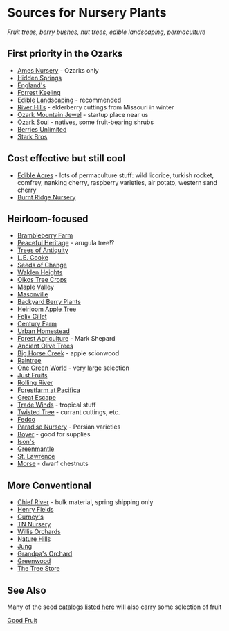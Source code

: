 # Sources for Nursery Plants

*Fruit trees, berry bushes, nut trees, edible landscaping, permaculture*

## First priority in the Ozarks

- [Ames Nursery](http://www.amesorchardandnursery.com/) - Ozarks only  
- [Hidden Springs](http://www.hiddenspringsnursery.com/)   
- [England's](http://www.nuttrees.net/)     
- [Forrest Keeling](https://www.fknursery.com/)   
- [Edible Landscaping](https://ediblelandscaping.com/) - recommended    
- [River Hills](https://www.riverhillsharvest.com/) - elderberry cuttings from Missouri in winter
- [Ozark Mountain Jewel](https://ozarkmountainjewel.com/) - startup place near us    
- [Ozark Soul](http://www.ozarksoul.com/) - natives, some fruit-bearing shrubs    
- [Berries Unlimited](http://www.berriesunlimited.com/)    
- [Stark Bros](http://www.starkbros.com/)    

## Cost effective but still cool

- [Edible Acres](http://www.edibleacres.org/) - lots of permaculture stuff: wild licorice, turkish rocket, comfrey, nanking cherry, raspberry varieties, air potato, western sand cherry   
- [Burnt Ridge Nursery](http://www.burntridgenursery.com)    

## Heirloom-focused
- [Brambleberry Farm](https://www.brambleberryfarm.org/)
- [Peaceful Heritage](https://peacefulheritage.com/) - arugula tree!?   
- [Trees of Antiquity](http://www.treesofantiquity.com/)     
- [L.E. Cooke](http://www.lecooke.com/cms/home.html)    
- [Seeds of Change](http://www.seedsofchange.com/home.aspx)    
- [Walden Heights](http://waldenheightsnursery.com/)    
- [Oikos Tree Crops](http://oikostreecrops.com/)    
- [Maple Valley](http://maplevalleyorchards.com/Pages/Home.aspx)    
- [Masonville](http://www.masonvilleorchard.com/scionwood.htm)    
- [Backyard Berry Plants](http://backyardberryplants.com/index.htm)    
- [Heirloom Apple Tree](http://heirloomappletree.com/)    
- [Felix Gillet](http://felixgillet.org/)    
- [Century Farm](http://centuryfarmorchards.com/)    
- [Urban Homestead](http://oldvaapples.com/)    
- [Forest Agriculture](https://www.forestag.com) - Mark Shepard    
- [Ancient Olive Trees](https://www.ancientolivetrees.com/)      
- [Big Horse Creek](http://bighorsecreekfarm.com/) - apple scionwood    
- [Raintree](https://raintreenursery.com/)
- [One Green World](https://onegreenworld.com/) - very large selection    
- [Just Fruits](https://justfruitsandexotics.com/)
- [Rolling River](https://www.rollingrivernursery.com/index.php)
- [Forestfarm at Pacifica](https://www.forestfarm.com/)
- [Great Escape](https://greatescapefarms.com/)
- [Trade Winds](http://www.tradewindsfruit.com/) - tropical stuff    
- [Twisted Tree](https://www.twisted-tree.net/) - currant cuttings, etc.     
- [Fedco](https://fedcoseeds.com/trees/)    
- [Paradise Nursery](https://paradisenursery.com/) - Persian varieties    
- [Boyer](https://www.boyernurseries.com/) - good for supplies    
- [Ison's](https://www.isons.com/)    
- [Greenmantle](http://greenmantlenursery.com/)    
- [St. Lawrence](https://stlawrencenurseries.com/)    
- [Morse](https://morsenursery.com/) - dwarf chestnuts

## More Conventional

- [Chief River](https://www.chiefrivernursery.com/) - bulk material, spring shipping only    
- [Henry Fields](http://www.henryfields.com/)    
- [Gurney's](http://www.gurneys.com/)     
- [TN Nursery](http://www.tnnursery.net/)    
- [Willis Orchards](https://www.willisorchards.com/)    
- [Nature Hills](http://www.naturehills.com/)    
- [Jung](https://www.jungseed.com/)    
- [Grandpa's Orchard](http://www.grandpasorchard.com/)    
- [Greenwood](https://www.greenwoodnursery.com/)
- [The Tree Store](http://thetreestore.info/)    

## See Also

Many of the seed catalogs [listed here](http://vomitingchicken.com/another-happy-list-genes-seed-catalog-list/) will also carry some selection of fruit

[Good Fruit](https://www.goodfruit.com/)
